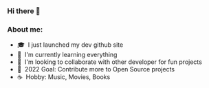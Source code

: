 ### Hi there 👋


### About me:
- 🎓 &nbsp;I just launched my dev github site
- 🤔 &nbsp;I'm currently learning everything
- 🔭 &nbsp;I'm looking to collaborate with other developer for fun projects
- 🌱 &nbsp;2022 Goal: Contribute more to Open Source projects
- ☕ &nbsp;Hobby: Music, Movies, Books
